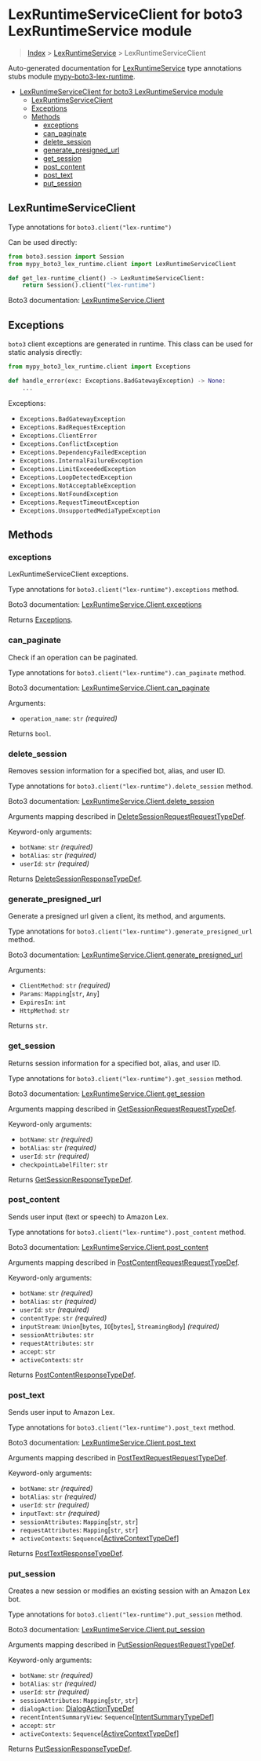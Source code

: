 <a id="lexruntimeserviceclient-for-boto3-lexruntimeservice-module"></a>

# LexRuntimeServiceClient for boto3 LexRuntimeService module

> [Index](..) > [LexRuntimeService](.) > LexRuntimeServiceClient

Auto-generated documentation for
[LexRuntimeService](https://boto3.amazonaws.com/v1/documentation/api/latest/reference/services/lex-runtime.html#LexRuntimeService)
type annotations stubs module
[mypy-boto3-lex-runtime](https://pypi.org/project/mypy-boto3-lex-runtime/).

- [LexRuntimeServiceClient for boto3 LexRuntimeService module](#lexruntimeserviceclient-for-boto3-lexruntimeservice-module)
  - [LexRuntimeServiceClient](#lexruntimeserviceclient)
  - [Exceptions](#exceptions)
  - [Methods](#methods)
    - [exceptions](#exceptions)
    - [can_paginate](#can_paginate)
    - [delete_session](#delete_session)
    - [generate_presigned_url](#generate_presigned_url)
    - [get_session](#get_session)
    - [post_content](#post_content)
    - [post_text](#post_text)
    - [put_session](#put_session)

<a id="lexruntimeserviceclient"></a>

## LexRuntimeServiceClient

Type annotations for `boto3.client("lex-runtime")`

Can be used directly:

```python
from boto3.session import Session
from mypy_boto3_lex_runtime.client import LexRuntimeServiceClient

def get_lex-runtime_client() -> LexRuntimeServiceClient:
    return Session().client("lex-runtime")
```

Boto3 documentation:
[LexRuntimeService.Client](https://boto3.amazonaws.com/v1/documentation/api/latest/reference/services/lex-runtime.html#LexRuntimeService.Client)

<a id="exceptions"></a>

## Exceptions

`boto3` client exceptions are generated in runtime. This class can be used for
static analysis directly:

```python
from mypy_boto3_lex_runtime.client import Exceptions

def handle_error(exc: Exceptions.BadGatewayException) -> None:
    ...
```

Exceptions:

- `Exceptions.BadGatewayException`
- `Exceptions.BadRequestException`
- `Exceptions.ClientError`
- `Exceptions.ConflictException`
- `Exceptions.DependencyFailedException`
- `Exceptions.InternalFailureException`
- `Exceptions.LimitExceededException`
- `Exceptions.LoopDetectedException`
- `Exceptions.NotAcceptableException`
- `Exceptions.NotFoundException`
- `Exceptions.RequestTimeoutException`
- `Exceptions.UnsupportedMediaTypeException`

<a id="methods"></a>

## Methods

<a id="exceptions"></a>

### exceptions

LexRuntimeServiceClient exceptions.

Type annotations for `boto3.client("lex-runtime").exceptions` method.

Boto3 documentation:
[LexRuntimeService.Client.exceptions](https://boto3.amazonaws.com/v1/documentation/api/latest/reference/services/lex-runtime.html#LexRuntimeService.Client.exceptions)

Returns [Exceptions](#exceptions).

<a id="can_paginate"></a>

### can_paginate

Check if an operation can be paginated.

Type annotations for `boto3.client("lex-runtime").can_paginate` method.

Boto3 documentation:
[LexRuntimeService.Client.can_paginate](https://boto3.amazonaws.com/v1/documentation/api/latest/reference/services/lex-runtime.html#LexRuntimeService.Client.can_paginate)

Arguments:

- `operation_name`: `str` *(required)*

Returns `bool`.

<a id="delete_session"></a>

### delete_session

Removes session information for a specified bot, alias, and user ID.

Type annotations for `boto3.client("lex-runtime").delete_session` method.

Boto3 documentation:
[LexRuntimeService.Client.delete_session](https://boto3.amazonaws.com/v1/documentation/api/latest/reference/services/lex-runtime.html#LexRuntimeService.Client.delete_session)

Arguments mapping described in
[DeleteSessionRequestRequestTypeDef](./type_defs.md#deletesessionrequestrequesttypedef).

Keyword-only arguments:

- `botName`: `str` *(required)*
- `botAlias`: `str` *(required)*
- `userId`: `str` *(required)*

Returns
[DeleteSessionResponseTypeDef](./type_defs.md#deletesessionresponsetypedef).

<a id="generate_presigned_url"></a>

### generate_presigned_url

Generate a presigned url given a client, its method, and arguments.

Type annotations for `boto3.client("lex-runtime").generate_presigned_url`
method.

Boto3 documentation:
[LexRuntimeService.Client.generate_presigned_url](https://boto3.amazonaws.com/v1/documentation/api/latest/reference/services/lex-runtime.html#LexRuntimeService.Client.generate_presigned_url)

Arguments:

- `ClientMethod`: `str` *(required)*
- `Params`: `Mapping`\[`str`, `Any`\]
- `ExpiresIn`: `int`
- `HttpMethod`: `str`

Returns `str`.

<a id="get_session"></a>

### get_session

Returns session information for a specified bot, alias, and user ID.

Type annotations for `boto3.client("lex-runtime").get_session` method.

Boto3 documentation:
[LexRuntimeService.Client.get_session](https://boto3.amazonaws.com/v1/documentation/api/latest/reference/services/lex-runtime.html#LexRuntimeService.Client.get_session)

Arguments mapping described in
[GetSessionRequestRequestTypeDef](./type_defs.md#getsessionrequestrequesttypedef).

Keyword-only arguments:

- `botName`: `str` *(required)*
- `botAlias`: `str` *(required)*
- `userId`: `str` *(required)*
- `checkpointLabelFilter`: `str`

Returns [GetSessionResponseTypeDef](./type_defs.md#getsessionresponsetypedef).

<a id="post_content"></a>

### post_content

Sends user input (text or speech) to Amazon Lex.

Type annotations for `boto3.client("lex-runtime").post_content` method.

Boto3 documentation:
[LexRuntimeService.Client.post_content](https://boto3.amazonaws.com/v1/documentation/api/latest/reference/services/lex-runtime.html#LexRuntimeService.Client.post_content)

Arguments mapping described in
[PostContentRequestRequestTypeDef](./type_defs.md#postcontentrequestrequesttypedef).

Keyword-only arguments:

- `botName`: `str` *(required)*
- `botAlias`: `str` *(required)*
- `userId`: `str` *(required)*
- `contentType`: `str` *(required)*
- `inputStream`: `Union`\[`bytes`, `IO`\[`bytes`\], `StreamingBody`\]
  *(required)*
- `sessionAttributes`: `str`
- `requestAttributes`: `str`
- `accept`: `str`
- `activeContexts`: `str`

Returns
[PostContentResponseTypeDef](./type_defs.md#postcontentresponsetypedef).

<a id="post_text"></a>

### post_text

Sends user input to Amazon Lex.

Type annotations for `boto3.client("lex-runtime").post_text` method.

Boto3 documentation:
[LexRuntimeService.Client.post_text](https://boto3.amazonaws.com/v1/documentation/api/latest/reference/services/lex-runtime.html#LexRuntimeService.Client.post_text)

Arguments mapping described in
[PostTextRequestRequestTypeDef](./type_defs.md#posttextrequestrequesttypedef).

Keyword-only arguments:

- `botName`: `str` *(required)*
- `botAlias`: `str` *(required)*
- `userId`: `str` *(required)*
- `inputText`: `str` *(required)*
- `sessionAttributes`: `Mapping`\[`str`, `str`\]
- `requestAttributes`: `Mapping`\[`str`, `str`\]
- `activeContexts`:
  `Sequence`\[[ActiveContextTypeDef](./type_defs.md#activecontexttypedef)\]

Returns [PostTextResponseTypeDef](./type_defs.md#posttextresponsetypedef).

<a id="put_session"></a>

### put_session

Creates a new session or modifies an existing session with an Amazon Lex bot.

Type annotations for `boto3.client("lex-runtime").put_session` method.

Boto3 documentation:
[LexRuntimeService.Client.put_session](https://boto3.amazonaws.com/v1/documentation/api/latest/reference/services/lex-runtime.html#LexRuntimeService.Client.put_session)

Arguments mapping described in
[PutSessionRequestRequestTypeDef](./type_defs.md#putsessionrequestrequesttypedef).

Keyword-only arguments:

- `botName`: `str` *(required)*
- `botAlias`: `str` *(required)*
- `userId`: `str` *(required)*
- `sessionAttributes`: `Mapping`\[`str`, `str`\]
- `dialogAction`: [DialogActionTypeDef](./type_defs.md#dialogactiontypedef)
- `recentIntentSummaryView`:
  `Sequence`\[[IntentSummaryTypeDef](./type_defs.md#intentsummarytypedef)\]
- `accept`: `str`
- `activeContexts`:
  `Sequence`\[[ActiveContextTypeDef](./type_defs.md#activecontexttypedef)\]

Returns [PutSessionResponseTypeDef](./type_defs.md#putsessionresponsetypedef).
